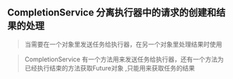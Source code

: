## CompletionService 分离执行器中的请求的创建和结果的处理

> 当需要在一个对象里发送任务给执行器，在另一个对象里处理结果时使用

> CompletionService 有一个方法用来发送任务给执行器，还有一个方法为已经执行结束的方法获取Future对象 ,只能用来获取任务的结果











